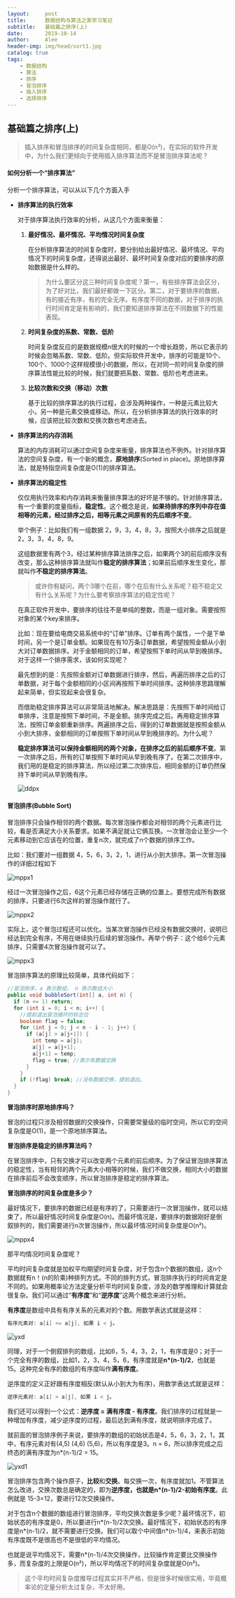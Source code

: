 ```yaml
---
layout:     post
title:      数据结构与算法之美学习笔记
subtitle:   基础篇之排序(上)
date:       2019-10-14
author:     Alee
header-img: img/head/sort1.jpg
catalog: true
tags:
    - 数据结构
    - 算法
    - 排序
    - 冒泡排序
    - 插入排序
    - 选择排序
---
```


## 基础篇之排序(上)

> 插入排序和冒泡排序的时间复杂度相同，都是O(n²)，在实际的软件开发中，为什么我们更倾向于使用插入排序算法而不是冒泡排序算法呢？



#### 如何分析一个“排序算法”

分析一个排序算法，可以从以下几个方面入手

* **排序算法的执行效率**

  对于排序算法执行效率的分析，从这几个方面来衡量：

  1. **最好情况、最坏情况、平均情况时间复杂度**

     在分析排序算法的时间复杂度时，要分别给出最好情况、最坏情况、平均情况下的时间复杂度，还得说出最好、最坏时间复杂度对应的要排序的原始数据是什么样的。

     > 为什么要区分这三种时间复杂度呢？第一，有些排序算法会区分，为了好对比，我们最好都做一下区分。第二，对于要排序的数据，有的接近有序，有的完全无序。有序度不同的数据，对于排序的执行时间肯定是有影响的，我们要知道排序算法在不同数据下的性能表现。

  2. **时间复杂度的系数、常数、低阶**

     时间复杂度反应的是数据规模n很大的时候的一个增长趋势，所以它表示的时候会忽略系数、常数、低阶。但实际软件开发中，排序的可能是10个、100个、1000个这样规模很小的数据，所以，在对同一阶时间复杂度的排序算法性能比较的时候，我们就要把系数、常数、低阶也考虑进来。

  3. **比较次数和交换（移动）次数**

     基于比较的排序算法的执行过程，会涉及两种操作，一种是元素比较大小，另一种是元素交换或移动。所以，在分析排序算法的执行效率的时候，应该把比较次数和交换次数也考虑进去。

* **排序算法的内存消耗**

  算法的内存消耗可以通过空间复杂度来衡量，排序算法也不例外。针对排序算法的空间复杂度，有一个新的概念，**原地排序**(Sorted in place)。原地排序算法，就是特指空间复杂度是O(1)的排序算法。

* **排序算法的稳定性**

  仅仅用执行效率和内存消耗来衡量排序算法的好坏是不够的。针对排序算法，有一个重要的度量指标，**稳定性**。这个概念是说，**如果待排序的序列中存在值相等的元素，经过排序之后，相等元素之间原有的先后顺序不变**。

  举个例子：比如我们有一组数据 2，9，3，4，8，3，按照大小排序之后就是 2，3，3，4，8，9。

  这组数据里有两个3，经过某种排序算法排序之后，如果两个3的前后顺序没有改变，那么这种排序算法就叫作**稳定的排序算法**；如果前后顺序发生变化，那就叫作**不稳定的排序算法**。

  > 或许你有疑问，两个3哪个在前，哪个在后有什么关系呢？稳不稳定又有什么关系呢？为什么要考察排序算法的稳定性呢？

  在真正软件开发中，要排序的往往不是单纯的整数，而是一组对象。需要按照对象的某个key来排序。

  比如：现在要给电商交易系统中的“订单”排序。订单有两个属性，一个是下单时间，另一个是订单金额。如果现在有10万条订单数据，希望按照金额从小到大对订单数据排序。对于金额相同的订单，希望按照下单时间从早到晚排序。对于这样一个排序需求，该如何实现呢？

  最先想到的是：先按照金额对订单数据进行排序，然后，再遍历排序之后的订单数据，对于每个金额相同的小区间再按照下单时间排序。这种排序思路理解起来简单，但实现起来会很复杂。

  而借助稳定排序算法可以非常简洁地解决。解决思路是：先按照下单时间给订单排序，注意是按照下单时间，不是金额。排序完成之后。再用稳定排序算法，按照订单金额重新排序。两遍排序之后，得到的订单数据就是按照金额从小到大排序，金额相同的订单按照下单时间从早到晚排序的。为什么呢？

  **稳定排序算法可以保持金额相同的两个对象，在排序之后的前后顺序不变**。第一次排序之后，所有的订单按照下单时间从早到晚有序了。在第二次排序中，我们用的是稳定的排序算法，所以经过第二次排序后，相同金额的订单仍然保持下单时间从早到晚有序。

  ![ddpx](https://static001.geekbang.org/resource/image/13/59/1381c1f3f7819ae61ab17455ed7f0b59.jpg)

  

#### 冒泡排序(Bubble Sort)

冒泡排序只会操作相邻的两个数据。每次冒泡操作都会对相邻的两个元素进行比较，看是否满足大小关系要求。如果不满足就让它俩互换。一次冒泡会让至少一个元素移动到它应该在的位置，重复n次，就完成了n个数据的排序工作。

比如：我们要对一组数据 4，5，6，3，2，1，进行从小到大排序。第一次冒泡操作的详细过程如下

![mppx1](https://static001.geekbang.org/resource/image/40/e9/4038f64f47975ab9f519e4f739e464e9.jpg)

经过一次冒泡操作之后，6这个元素已经存储在正确的位置上。要想完成所有数据的排序，只要进行6次这样的冒泡操作就行了。

![mppx2](https://static001.geekbang.org/resource/image/92/09/9246f12cca22e5d872cbfce302ef4d09.jpg)

实际上，这个冒泡过程还可以优化。当某次冒泡操作已经没有数据交换时，说明已经达到完全有序，不用在继续执行后续的冒泡操作。再举个例子：这个给6个元素排序，只需要4次冒泡操作就可以了。

![mppx3](https://static001.geekbang.org/resource/image/a9/e6/a9783a3b13c11a5e064c5306c261e8e6.jpg)

冒泡排序算法的原理比较简单，具体代码如下：

```java
//冒泡排序，a 表示数组， n 表示数组大小
public void bubbleSort(int[] a, int n) {
  if (n <= 1) return;
  for (int i = 0; i < n; i++) {
    //提前退出冒泡循环的标志位
    boolean flag = false;
    for (int j = 0; j < n - i - 1; j++) {
      if (a[j] > a[j+1]) {
        int temp = a[j];
        a[j] = a[j+1];
        a[j+1] = temp;
        flag = true; //表示有数据交换
      }
    }
    if (!flag) break; //没有数据交换，提前退出。
  }
}
```

**冒泡排序时原地排序吗？**

冒泡的过程只涉及相邻数据的交换操作，只需要常量级的临时空间，所以它的空间复杂度是O(1)，是一个原地排序算法。

**冒泡排序是稳定的排序算法吗？**

在冒泡排序中，只有交换才可以改变两个元素的前后顺序。为了保证冒泡排序算法的稳定性，当有相邻的两个元素大小相等的时候，我们不做交换，相同大小的数据在排序前后不会改变顺序，所以冒泡排序是稳定的排序算法。

**冒泡排序的时间复杂度是多少？**

最好情况下，要排序的数据已经是有序的了，只需要进行一次冒泡操作，就可以结束了，所以最好情况时间复杂度是O(n)。而最坏情况是，要排序的数据刚好是倒叙排列的，我们需要进行n次冒泡操作，所以最坏情况时间复杂度是O(n²)。

![mppx4](https://static001.geekbang.org/resource/image/fe/0f/fe107c06da8b290fb78fcce4f6774c0f.jpg)

那平均情况时间复杂度呢？

平均时间复杂度就是加权平均期望时间复杂度，对于包含n个数据的数组，这n个数据就有n！(n的阶乘)种排列方式。不同的排列方式，冒泡排序执行的时间肯定是不同的。如果用概率论方法定量分析平均时间复杂度，涉及的数学推理和计算就会很复杂。我们可以通过“**有序度**”和“**逆序度**”这两个概念来进行分析。

**有序度**是数组中具有有序关系的元素对的个数。用数学表达式就是这样：

```java
有序元素对: a[i] <= a[j], 如果 i < j。
```

![yxd](https://static001.geekbang.org/resource/image/a1/20/a1ef4cc1999d6bd0af08d8417ee55220.jpg)

同理，对于一个倒叙排列的数组，比如6，5，4，3，2，1，有序度是0；对于一个完全有序的数组，比如1，2，3，4，5，6，有序度就是**n\*(n-1)/2**，也就是15。这种完全有序的数组的有序度叫作**满有序度**。

逆序度的定义正好跟有序度相反(默认从小到大为有序)，用数学表达式就是这样：

```java
逆序元素对: a[i] > a[j], 如果 i < j。
```

我们还可以得到一个公式：**逆序度 = 满有序度 - 有序度**。我们排序的过程就是一种增加有序度，减少逆序度的过程，最后达到满有序度，就说明排序完成了。

就前面的冒泡排序例子来说，要排序的数组的初始状态是4，5，6，3，2，1，其中，有序元素对有(4,5) (4,6) (5,6)，所以有序度是3。n = 6，所以排序完成之后终态的满有序度为n\*(n-1)/2 = 15。

![yxd1](https://static001.geekbang.org/resource/image/88/34/8890cbf63ea80455ce82490a23361134.jpg)

冒泡排序包含两个操作原子，**比较**和**交换**。每交换一次，有序度就加1。不管算法怎么改进，交换次数总是确定的，即为**逆序度，也就是n\*(n-1)/2-初始有序度**。此例就是 15-3=12，要进行12次交换操作。

对于包含n个数据的数组进行冒泡排序，平均交换次数是多少呢？最坏情况下，初始状态的有序度是0，所以要进行n\*(n-1)/2次交换。最好情况下，初始状态的有序度是n\*(n-1)/2，就不需要进行交换。我们可以取个中间值n\*(n-1)/4，来表示初始有序度既不是很高也不是很低的平均情况。

也就是说平均情况下，需要n\*(n-1)/4次交换操作，比较操作肯定要比交换操作多，而复杂度的上限是O(n²)，所以平均情况下的时间复杂度就是O(n²)。

> 这个平均时间复杂度推导过程其实并不严格，但是很多时候很实用，毕竟概率论的定量分析太过复杂，不太好用。